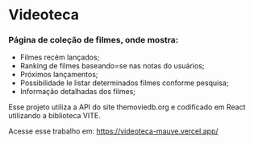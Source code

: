 # Videoteca

### Página de coleção de filmes, onde mostra:

- Filmes recém lançados;
- Ranking de filmes baseando=se nas notas do usuários;
- Próximos lançamentos;
- Possibilidade le listar determinados filmes conforme pesquisa;
- Informação detalhadas dos filmes;

Esse projeto utiliza a API do site themoviedb.org e codificado em React utilizando a biblioteca VITE.

Acesse esse trabalho em:
https://videoteca-mauve.vercel.app/